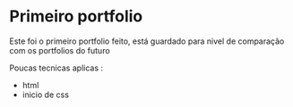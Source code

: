 <h1> Primeiro portfolio </h1>
<p> Este foi o primeiro portfolio feito, está guardado para nivel de comparação com os portfolios do futuro</p>
<p> Poucas tecnicas aplicas : </p>
<ul>
  <li>html</li>
  <li>inicio de css</li>
 </ul>
